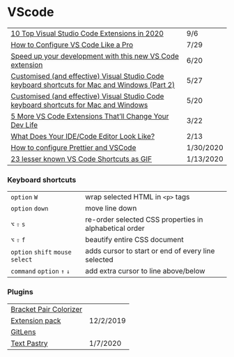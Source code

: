 # VScode

|  |  |
| :--- | :--- |
| [10 Top Visual Studio Code Extensions in 2020](https://blog.bitsrc.io/top-10-visual-studio-extensions-in-2020-857ea6d692dd) | 9/6 |
| [How to Configure VS Code Like a Pro](https://medium.com/better-programming/how-to-configure-vs-code-like-a-pro-782d2d718586) | 7/29 |
| [Speed up your development with this new VS Code extension](https://dev.to/alex_barashkov/speed-up-your-development-with-this-new-vs-code-extension-5b3m?utm_source=digest_mailer&utm_medium=email&utm_campaign=digest_email) | 6/20 |
| [Customised \(and effective\) Visual Studio Code keyboard shortcuts for Mac and Windows \(Part 2\)](https://zellwk.com/blog/mac-and-windows-vscode-keybindings-2/?ck_subscriber_id=420572458) | 5/27 |
| [Customised \(and effective\) Visual Studio Code keyboard shortcuts for Mac and Windows](https://zellwk.com/blog/mac-and-windows-vscode-keybindings/?ck_subscriber_id=420572458) | 5/20 |
| [5 More VS Code Extensions That’ll Change Your Dev Life](https://medium.com/better-programming/5-more-vs-code-extensions-thatll-change-your-dev-life-16da5d563dbc) | 3/22 |
| [What Does Your IDE/Code Editor Look Like?](https://dev.to/emmabostian/what-does-your-ide-code-editor-look-like-550e?utm_source=additional_box&utm_medium=internal&utm_campaign=regular&booster_org=) | 2/13 |
| [How to configure Prettier and VSCode](https://glebbahmutov.com/blog/configure-prettier-in-vscode/) | 1/30/2020 |
| [23 lesser known VS Code Shortcuts as GIF](https://dev.to/devmount/23-lesser-known-vs-code-shortcuts-as-gif-80) | 1/13/2020 |

### Keyboard shortcuts

|  |  |
| :--- | :--- |
| `option` `W` | wrap selected HTML in `<p>` tags |
| `option` `down` | move line down |
| `⌥`  `⇧` `s` | re-order selected CSS properties in alphabetical order |
| `⌥` `⇧` `f` | beautify entire CSS document |
| `option` `shift` `mouse select` | adds cursor to start or end of every line selected |
| `command` `option` `↑` `↓` | add  extra cursor to line above/below |

### Plugins

|  |  |
| :--- | :--- |
| [ Bracket Pair Colorizer](https://marketplace.visualstudio.com/items?itemName=CoenraadS.bracket-pair-colorizer-2) |  |
| [Extension pack](https://marketplace.visualstudio.com/search?target=VSCode&category=Extension%20Packs&sortBy=Installs) | 12/2/2019 |
| [ GitLens](https://marketplace.visualstudio.com/items?itemName=eamodio.gitlens) |  |
| [Text Pastry](https://marketplace.visualstudio.com/items?itemName=jkjustjoshing.vscode-text-pastry) | 1/7/2020 |

